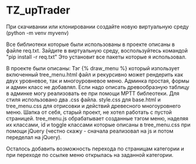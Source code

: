 # TZ_upTrader

При скачивании или клонировании создайте новую виртуальную среду (python -m venv myvenv)

Все библиотеки которые были использованы в проекте описаны в файле req.txt. Зайдите в виртуальную среду, воспользуйтесь командой "pip install -r req.txt"
Это установит все пакеты которые я использовал.

В проекте были описаны: 
  Тэг {% draw_menu %} который изпользует включенный tree_menu.html файл и рекурсивно может рендерить как двух уровневое, так и многоуровневое меню.
  Админка простая, формы и админ класс не добавлял.
  Если надо описать древообразную таблицу в админке могу реализовать ее при помощи MPTT библеотеки.
  Для стиля использовано два .css файла. style.css для base.html и tree_menu.css для отрисовки и действий древесного многоуровнего меню.
  Шапка от себя, старый проект, не хотел работать с пустой страницей.
  tree_menu.js обрабатывает созданные тэгом меню, наделяя их классами, id и toggle классами которые описаны в tree_menu.css при помощи jQuery (честно скажу - сначала реализовал на js и потом переделал на jQuery).

Осталось добавить возможность перехода по страницам категории и при переходе по ссылке меню открылась на заданной категории.
